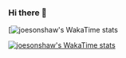 ### Hi there 👋

<!--
**joesonshaw/joesonshaw** is a ✨ _special_ ✨ repository because its `README.md` (this file) appears on your GitHub profile.

Here are some ideas to get you started:

- 🔭 I’m currently working on ...
- 🌱 I’m currently learning ...
- 👯 I’m looking to collaborate on ...
- 🤔 I’m looking for help with ...
- 💬 Ask me about ...
- 📫 How to reach me: ...
- 😄 Pronouns: ...
- ⚡ Fun fact: ...
-->

[![joesonshaw's WakaTime stats](https://wakapi.joesonshaw.top/api/activity/chart/joesonshaw.svg)

[![joesonshaw's WakaTime stats](https://github-readme-stats.vercel.app/api/wakatime?username=joesonshaw&api_domain=wakapi.joesonshaw.top&bg_color=1A202C&title_color=2F855A&icon_color=2F855A&text_color=ffffff&custom_title=Wakapi%20Week%20Stats&layout=compact)](https://wakapi.joesonshaw.top/api/activity/chart/joesonshaw.svg)
